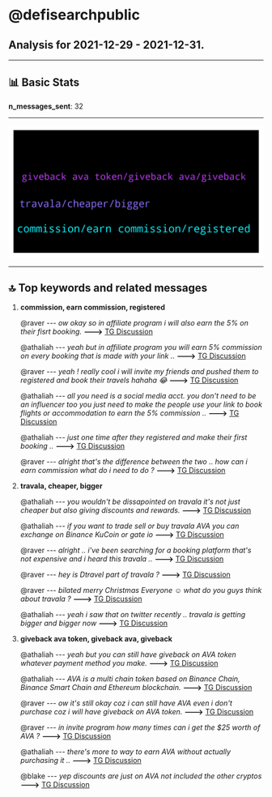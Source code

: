 # **@defisearchpublic**
 ## Analysis for **2021-12-29** - **2021-12-31**.

---

## 📊 **Basic Stats**

**n_messages_sent**: 32

---
![wordcloud](defisearchpublic_2Days_wordcloud.png)

---


## 🔝 **Top keywords and related messages**

1. **commission, earn commission, registered**

    @raver --- *ow okay so in affiliate program i will also earn the 5% on their fisrt booking.* **--->** [TG Discussion](https://t.me/defisearchpublic/240787)

    @athaliah --- *yeah but in affiliate program you will earn 5% commission on every booking that is made with your link ..* **--->** [TG Discussion](https://t.me/defisearchpublic/240784)

    @raver --- *yeah ! really cool i will invite my friends and pushed them to registered and book their travels hahaha 😂* **--->** [TG Discussion](https://t.me/defisearchpublic/240781)

    @athaliah --- *all you need is a social media acct. you don't need to be an influencer too you just need to make the people use your link to book flights or accommodation to earn the 5% commission ..* **--->** [TG Discussion](https://t.me/defisearchpublic/240790)

    @athaliah --- *just one time after they registered and make their first booking ..* **--->** [TG Discussion](https://t.me/defisearchpublic/240786)

    @raver --- *alright that's the difference between the two .. how can i earn commission what do i need to do ?* **--->** [TG Discussion](https://t.me/defisearchpublic/240789)

2. **travala, cheaper, bigger**

    @athaliah --- *you wouldn't be dissapointed on travala it's not just cheaper but also giving discounts and rewards.* **--->** [TG Discussion](https://t.me/defisearchpublic/240767)

    @athaliah --- *if you want to trade sell or buy travala AVA you can exchange on Binance KuCoin or gate io* **--->** [TG Discussion](https://t.me/defisearchpublic/240757)

    @raver --- *alright .. i've been searching for a booking platform that's not expensive and i heard this travala ..* **--->** [TG Discussion](https://t.me/defisearchpublic/240766)

    @raver --- *hey is Dtravel part of travala ?* **--->** [TG Discussion](https://t.me/defisearchpublic/240769)

    @raver --- *bilated merry Christmas Everyone ☺️ what do you guys think about travala ?* **--->** [TG Discussion](https://t.me/defisearchpublic/240750)

    @athaliah --- *yeah i saw that on twitter recently .. travala is getting bigger and bigger now* **--->** [TG Discussion](https://t.me/defisearchpublic/240763)

3. **giveback ava token, giveback ava, giveback**

    @athaliah --- *yeah but you can still have giveback on AVA token whatever payment method you make.* **--->** [TG Discussion](https://t.me/defisearchpublic/240774)

    @athaliah --- *AVA is a multi chain token based on Binance Chain, Binance Smart Chain and Ethereum blockchain.* **--->** [TG Discussion](https://t.me/defisearchpublic/240765)

    @raver --- *ow it's still okay coz i can still have AVA even i don't purchase coz i will have giveback on AVA token.* **--->** [TG Discussion](https://t.me/defisearchpublic/240776)

    @raver --- *in invite program how many times can i get the $25 worth of AVA ?* **--->** [TG Discussion](https://t.me/defisearchpublic/240785)

    @athaliah --- *there's more to way to earn AVA without actually purchasing it ..* **--->** [TG Discussion](https://t.me/defisearchpublic/240777)

    @blake --- *yep discounts are just on AVA not included the other cryptos* **--->** [TG Discussion](https://t.me/defisearchpublic/240773)

